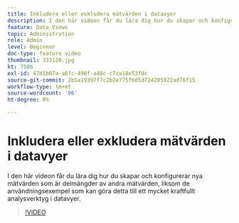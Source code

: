 ```yaml
---
title: Inkludera eller exkludera mätvärden i datavyer
description: I den här videon får du lära dig hur du skapar och konfigurerar nya mätvärden som är delmängder av andra mätvärden, liksom de användningsexempel som kan göra detta till ett mycket kraftfullt analysverktyg i datavyer.
feature: Data Views
topic: Administration
role: Admin
level: Beginner
doc-type: feature video
thumbnail: 333120.jpg
kt: 7586
exl-id: 47d1b07a-a6fc-490f-a48c-c7ca18e53f0c
source-git-commit: 2b5a19397f7c2b2e775fbd5d724205922ad76f15
workflow-type: tm+mt
source-wordcount: '86'
ht-degree: 0%

---
```


# Inkludera eller exkludera mätvärden i datavyer

I den här videon får du lära dig hur du skapar och konfigurerar nya mätvärden som är delmängder av andra mätvärden, liksom de användningsexempel som kan göra detta till ett mycket kraftfullt analysverktyg i datavyer.

>[!VIDEO](https://video.tv.adobe.com/v/333120/?quality=12&learn=on)
